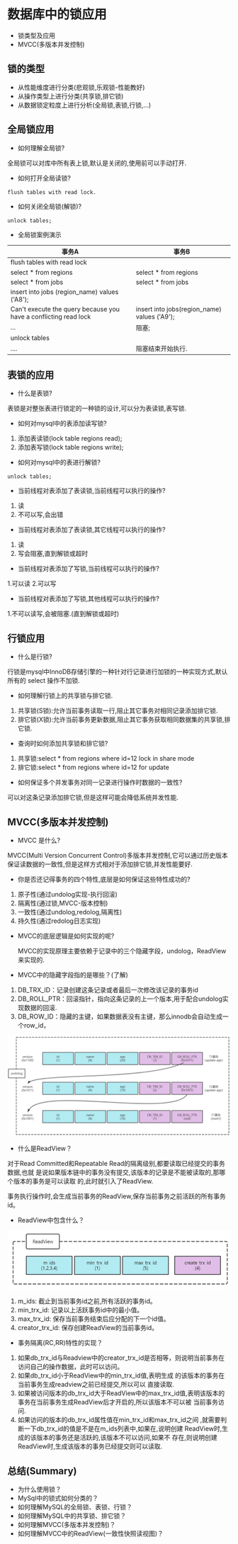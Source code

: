 # 数据库中的锁应用

* 锁类型及应用
* MVCC(多版本并发控制)

## 锁的类型

* 从性能维度进行分类(悲观锁,乐观锁-性能教好)
* 从操作类型上进行分类(共享锁,排它锁)
* 从数据锁定粒度上进行分析(全局锁,表锁,行锁,...)

## 全局锁应用

* 如何理解全局锁?

全局锁可以对库中所有表上锁,默认是关闭的,使用前可以手动打开.
  
* 如何打开全局读锁?
```
flush tables with read lock.
```

* 如何关闭全局锁(解锁)?
```
unlock tables;
```

* 全局锁案例演示

事务A | 事务B
----- | -----
flush tables with read lock|
select * from regions | select * from regions
select * from jobs    | select * from jobs
insert into jobs (region_name) values ('A8');|
Can't execute the query because you have a conflicting read lock | insert into jobs(region_name) values ('A9');
...                                                              | 阻塞;
unlock tables |
....          |阻塞结束开始执行.

## 表锁的应用

* 什么是表锁?

表锁是对整张表进行锁定的一种锁的设计,可以分为表读锁,表写锁.

* 如何对mysql中的表添加读写锁?

1. 添加表读锁(lock table regions read);
2. 添加表写锁(lock table regions write);

* 如何对mysql中的表进行解锁?

```
unlock tables;
```
* 当前线程对表添加了表读锁,当前线程可以执行的操作?
1. 读
2. 不可以写,会出错

* 当前线程对表添加了表读锁,其它线程可以执行的操作?

1. 读
2. 写会阻塞,直到解锁或超时

* 当前线程对表添加了写锁,当前线程可以执行的操作?

1.可以读
2.可以写

* 当前线程对表添加了写锁,其他线程可以执行的操作?

1.不可以读写,会被阻塞.(直到解锁或超时)

## 行锁应用

* 什么是行锁?

行锁是mysql中InnoDB存储引擎的一种针对行记录进行加锁的一种实现方式,默认所有的
select 操作不加锁.
  
* 如何理解行锁上的共享锁与排它锁.

1. 共享锁(S锁):允许当前事务读取一行,阻止其它事务对相同记录添加排它锁.
2. 排它锁(X锁):允许当前事务更新数据,阻止其它事务获取相同数据集的共享锁,排它锁.

* 查询时如何添加共享锁和排它锁?

1. 共享锁:select * from regions where id=12 lock in share mode
2. 排它锁:select * from regions where id=12 for update

* 如何保证多个并发事务对同一记录进行操作时数据的一致性?

可以对这条记录添加排它锁,但是这样可能会降低系统并发性能.

## MVCC(多版本并发控制)
   
* MVCC 是什么?

MVCC(Multi Version Concurrent Control)多版本并发控制,它可以通过历史版本
保证读数据的一致性,但是这样方式相对于添加排它锁,并发性能要好.

* 你是否还记得事务的四个特性,底层是如何保证这些特性成功的?

1. 原子性(通过undolog实现-执行回滚)
2. 隔离性(通过锁,MVCC-版本控制)
3. 一致性(通过undolog,redolog,隔离性)
4. 持久性(通过redolog日志实现)

* MVCC的底层逻辑是如何实现的呢?

  MVCC的实现原理主要依赖于记录中的三个隐藏字段，undolog，ReadView来实现的.

* MVCC中的隐藏字段指的是哪些？(了解)

1. DB_TRX_ID：记录创建这条记录或者最后一次修改该记录的事务id
2. DB_ROLL_PTR：回滚指针，指向这条记录的上一个版本,用于配合undolog实现数据的回滚.
3. DB_ROW_ID：隐藏的主键，如果数据表没有主键，那么innodb会自动生成一个row_id，

![img_1.png](img_1.png)


* 什么是ReadView？

对于Read Committed和Repeatable Read的隔离级别,都要读取已经提交的事务数据,也就
是说如果版本链中的事务没有提交,该版本的记录是不能被读取的,那哪个版本的事务是可以读取
的,此时就引入了ReadView.

事务执行操作时,会生成当前事务的ReadView,保存当前事务之前活跃的所有事务id。

* ReadView中包含什么？

![img.png](img.png)

1. m_ids: 截止到当前事务id之前,所有活跃的事务id。
2. min_trx_id: 记录以上活跃事务id中的最小值。
3. max_trx_id: 保存当前事务结束后应分配的下一个id值。
4. creator_trx_id: 保存创建ReadView的当前事务id。

* 事务隔离(RC,RR)特性的实现？

1. 如果db_trx_id与Readview中的creator_trx_id是否相等，则说明当前事务在访问自己的操作数据，此时可以访问。
2. 如果db_trx_id小于ReadView中的min_trx_id值,表明生成 的该版本的事务在当前事务生成readview之前已经提交,所以可以 直接读取.
3. 如果被访问版本的db_trx_id大于ReadView中的max_trx_id值,表明该版本的事务在当前事务生成ReadView后才开启的,所以该版本不可以被 当前事务访问.
4. 如果访问的版本的db_trx_id属性值在min_trx_id和max_trx_id之间 ,就需要判断一下db_trx_id的值是不是在m_ids列表中,如果在,说明创建 ReadView时,生成的该版本的事务还是活跃的,该版本不可以访问,如果不 存在,则说明创建ReadView时,生成该版本的事务已经提交则可以读取.
   
## 总结(Summary)

* 为什么使用锁？
* MySql中的锁式如何分类的？
* 如何理解MySQL的全局锁、表锁、行锁？
* 如何理解MySQL中的共享锁、排它锁？  
* 如何理解MVCC(多版本并发控制)？
* 如何理解MVCC中的ReadView(一致性快照读视图)？
  







   





















